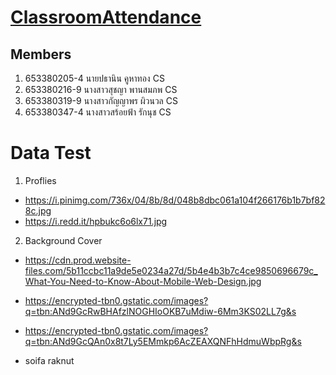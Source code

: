 # [ClassroomAttendance](https://pathanink.github.io/FinalProject/)

## Members
1. 653380205-4 นายปธานิน คูหาทอง CS
2. 653380216-9 นางสาวสุชญา พานสมภพ CS
3. 653380319-9 นางสาวกัญญาพร ผิวนวล CS
4. 653380347-4 นางสาวสร้อยฟ้า รักนุช CS

# Data Test
1. Proflies
- https://i.pinimg.com/736x/04/8b/8d/048b8dbc061a104f266176b1b7bf828c.jpg
- https://i.redd.it/hpbukc6o6lx71.jpg
  
2. Background Cover 
- https://cdn.prod.website-files.com/5b11ccbc11a9de5e0234a27d/5b4e4b3b7c4ce9850696679c_What-You-Need-to-Know-About-Mobile-Web-Design.jpg
- https://encrypted-tbn0.gstatic.com/images?q=tbn:ANd9GcRwBHAfzlNOGHIoOKB7uMdiw-6Mm3KS02LL7g&s
- https://encrypted-tbn0.gstatic.com/images?q=tbn:ANd9GcQAn0x8t7Ly5EMmkp6AcZEAXQNFhHdmuWbpRg&s

- soifa raknut
